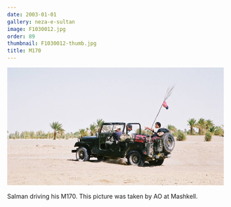 ```yaml
---
date: 2003-01-01
gallery: neza-e-sultan
image: F1030012.jpg
order: 89
thumbnail: F1030012-thumb.jpg
title: M170
---
```


![M170](./F1030012.jpg)

Salman driving his M170. This picture was taken by AO at Mashkell.